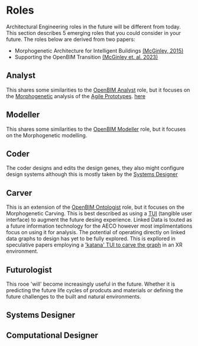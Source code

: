 # Roles
Architectural Engineering roles in the future will be different from today. This section describes 5 emerging roles that you could consider in your future. The roles below are derived from two papers:

* Morphogenetic Architecture for Intelligent Buildings [(McGinley, 2015)](https://www.researchgate.net/publication/268449100_A_Morphogenetic_Architecture_for_Intelligent_Buildings)
* Supporting the OpenBIM Transition [(McGinley et. al. 2023)](https://www.researchgate.net/publication/372244146_Supporting_the_OpenBIM_transition)

## Analyst
This shares some similarities to the [OpenBIM Analyst] role, but it focuses on the [Morphogenetic] analysis of the [Agile Prototypes].
[here](https://www.researchgate.net/publication/363579368_A_framework_for_meta-disciplinary_building_analysis)

## Modeller
This shares some similarities to the [OpenBIM Modeller] role, but it focuses on the Morphogenetic modelling.


## Coder
The coder designs and edits the design genes, they also might configure design systems although this is mostly taken by the [Systems Designer]

## Carver
This is an extension of the [OpenBIM Ontologist] role, but it focuses on the Morphogenetic Carving. This is best described as using a [TUI] (tangible user interface) to augment the future desing experience. Linked Data is touted as a future information technology for the AECO however most implimentations focus on using it for analysis. The potential of operating directly on linked data graphs to design has yet to be fully explored. This is expllored in speculative papers employing a ['katana' TUI to carve the graph](https://www.researchgate.net/publication/282664175_MorphoCarve_Carving_Morphogenetic_Prototypes) in an XR environment.

## Futurologist
This rooe 'will' become increasingly useful in the future. Whether it is predicting the future life cycles of prodcuts and materials or defining the future challenges to the built and natural environments.


## Systems Designer


## Computational Designer

[OpenBIM Modeller]: /41934/Roles/Modeller
[OpenBIM Analyst]: /41934/Roles/Analyst
[OpenBIM Ontologist]: /41934/Roles/Ontologist
[Systems Designer]: Agile/Roles/SystemsDesigner
[Morphogenetic]: Agile/Concepts/MorphogeneticPrototyping
[Agile Prototypes]: Agile/Methodology
[TUI]: https://en.wikipedia.org/wiki/Tangible_user_interface
